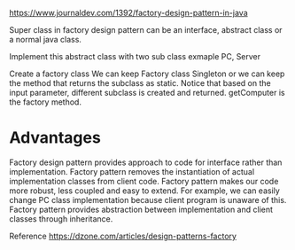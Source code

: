 https://www.journaldev.com/1392/factory-design-pattern-in-java

Super class in factory design pattern can be an interface, abstract class or a normal java class.

Implement this abstract class with two sub class exmaple 
PC, Server

Create a factory class 
We can keep Factory class Singleton or we can keep the method that returns the subclass as static.
Notice that based on the input parameter, different subclass is created and returned. getComputer is the factory method.

Advantages
=================
Factory design pattern provides approach to code for interface rather than implementation.
Factory pattern removes the instantiation of actual implementation classes from client code. Factory pattern makes our code more robust, less coupled and easy to extend. For example, we can easily change PC class implementation because client program is unaware of this.
Factory pattern provides abstraction between implementation and client classes through inheritance.


Reference
https://dzone.com/articles/design-patterns-factory